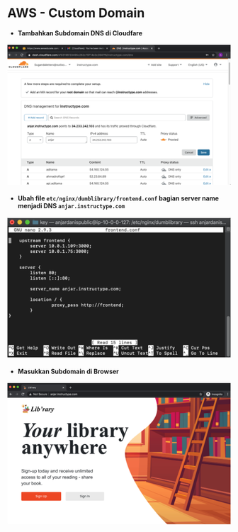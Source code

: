 # AWS - Custom Domain

* #### Tambahkan Subdomain DNS di Cloudfare
![03](assets/03.png)

* #### Ubah file `etc/nginx/dumblibrary/frontend.conf` bagian server name menjadi DNS `anjar.instructype.com`
![01](assets/01.png)

* #### Masukkan Subdomain di Browser
![02](assets/02.png)